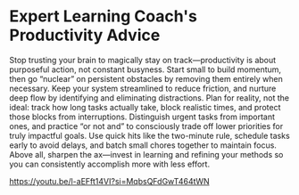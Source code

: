# Expert Learning Coach's Productivity Advice


Stop trusting your brain to magically stay on track—productivity is about purposeful action, not constant busyness. Start small to build momentum, then go “nuclear” on persistent obstacles by removing them entirely when necessary. Keep your system streamlined to reduce friction, and nurture deep flow by identifying and eliminating distractions. Plan for reality, not the ideal: track how long tasks actually take, block realistic times, and protect those blocks from interruptions. Distinguish urgent tasks from important ones, and practice “or not and” to consciously trade off lower priorities for truly impactful goals. Use quick hits like the two-minute rule, schedule tasks early to avoid delays, and batch small chores together to maintain focus. Above all, sharpen the ax—invest in learning and refining your methods so you can consistently accomplish more with less effort.

https://youtu.be/l-aEFft14VI?si=MqbsQFdGwT464tWN
